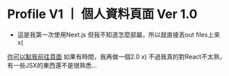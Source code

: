# Profile V1 丨 個人資料頁面 Ver 1.0

+ 這是我第一次使用Next.js
但我不知道怎麼部屬，所以就直接丟out files上來 x(

[你可以點我前往頁面](https://profilev1.vercel.app/)
如果有時間，我再做一個2.0 x)
不過我真的對React不太熟，有一些JSX的東西還不是很熟悉...
